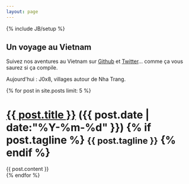```yaml
---
layout: page
---
```

{% include JB/setup %}

## Un voyage au Vietnam

Suivez nos aventures au Vietnam sur [Github](http://geeksinvietnam.github.io) et [Twitter](http://twitter.com/geeksinvietnam)… comme ça vous saurez si ça compile.

Aujourd'hui : J0x8, villages autour de Nha Trang.

{% for post in site.posts limit: 5 %}
<div class="page-header">
  <h1>
    <a href="{{ post.url }}">{{ post.title }}</a> ({{ post.date | date:"%Y-%m-%d" }})
    {% if post.tagline %}
      <small>{{ post.tagline }}</small>
    {% endif %}
  </h1>
</div>
<div class="row">
 <div class="span8">
  {{ post.content }}
 </div>
</div>
{% endfor %}
